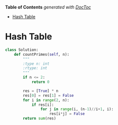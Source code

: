 <!-- START doctoc generated TOC please keep comment here to allow auto update -->
<!-- DON'T EDIT THIS SECTION, INSTEAD RE-RUN doctoc TO UPDATE -->
**Table of Contents**  *generated with [DocToc](https://github.com/thlorenz/doctoc)*

- [Hash Table](#hash-table)

<!-- END doctoc generated TOC please keep comment here to allow auto update -->

# Hash Table

```python
class Solution:
    def countPrimes(self, n):
        """
        :type n: int
        :rtype: int
        """
        if n <= 2:
            return 0

        res = [True] * n
        res[0] = res[1] = False
        for i in range(2, n):
            if res[i]:
                for j in range(i, (n-1)//i+1, i):
                    res[i*j] = False
        return sum(res)
```
